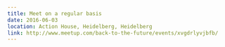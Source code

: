 ```yaml
---
title: Meet on a regular basis
date: 2016-06-03
location: Action House, Heidelberg, Heidelberg
link: http://www.meetup.com/back-to-the-future/events/xvgdrlyvjbfb/
---
```

